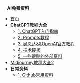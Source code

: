 <!-- docs/_sidebar.md -->

**&nbsp;&nbsp;&nbsp;&nbsp;AI免费资料**

* [首页](/)
* **ChatGPT教程大全**
  * [1. ChatGPT入门指南](ChatGPT/index.md)
  * [2. Prompts教程](ChatGPT/prompts.md)
  * [3. 吴恩达&&OpenAI官方教程](ChatGPT/free_course.md)
  * [4. 技术硬核](ChatGPT/tech.md)
  * [5. 一些很酷的外部资料](ChatGPT/coolthings.md)
* [Midjourney教程大全2](MidJourney/)
* **日常资料**
  * [1. Github常用资料](Common/github.md)